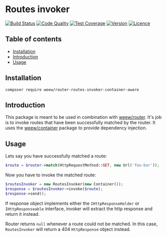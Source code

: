 # Routes invoker

[![Build Status](https://img.shields.io/travis/weew/router-routes-invoker-container-aware.svg)](https://travis-ci.org/weew/router-routes-invoker-container-aware)
[![Code Quality](https://img.shields.io/scrutinizer/g/weew/router-routes-invoker-container-aware.svg)](https://scrutinizer-ci.com/g/weew/router-routes-invoker-container-aware)
[![Test Coverage](https://img.shields.io/coveralls/weew/router-routes-invoker-container-aware.svg)](https://coveralls.io/github/weew/router-routes-invoker-container-aware)
[![Version](https://img.shields.io/packagist/v/weew/router-routes-invoker-container-aware.svg)](https://packagist.org/packages/weew/router-routes-invoker-container-aware)
[![Licence](https://img.shields.io/packagist/l/weew/router-routes-invoker-container-aware.svg)](https://packagist.org/packages/weew/router-routes-invoker-container-aware)

## Table of contents

- [Installation](#installation)
- [Introduction](#introduction)
- [Usage](#usage)

## Installation

`composer require weew/router-routes-invoker-container-aware`

## Introduction

This package is meant to be used in combination with [weew/router](https://github.com/weew/router). It's job is to invoke routes that have been successfully matched by the router. It uses the [weew/container](https://github.com/weew/container) package to provide dependency injection.

## Usage

Lets say you have successfully matched a route:

```php
$route = $router->match(HttpRequestMethod::GET, new Url('foo-bar'));
```

Now you have to invoke the matched route:

```php
$routesInvoker = new RoutesInvoker(new Container());
$response = $routesInvoker->invoke($route);
$response->send();
```

If response object implements either the `IHttpResponseHolder` or `IHttpResponseable` interface, invoker will extract the http response and return it instead.

Router returns `null` whenever a route could not be matched. In this case, `RoutesInvoker` will return a 404 `HttpResponse` object instead.
